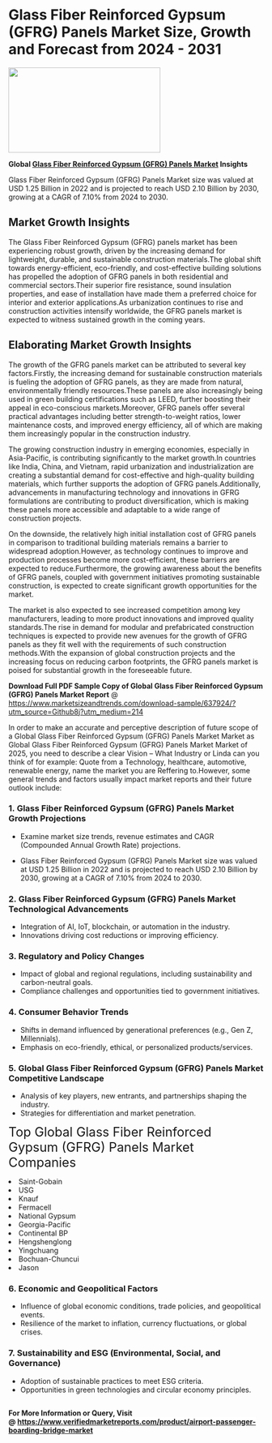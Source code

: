 <H1>Glass Fiber Reinforced Gypsum (GFRG) Panels Market Size, Growth and Forecast from 2024 - 2031</H1><img class="aligncenter size-medium wp-image-584254" src="https://thirdeyenews.in/wp-content/uploads/2024/09/Global-Market-Research-300x168.jpeg" alt="" width="300" height="168" /><p><strong>Global&nbsp;<a href="https://www.marketsizeandtrends.com/download-sample/637924/?utm_source=Github8j?utm_medium=214">Glass Fiber Reinforced Gypsum (GFRG) Panels Market</a> Insights</strong></p><p>Glass Fiber Reinforced Gypsum (GFRG) Panels Market size was valued at USD 1.25 Billion in 2022 and is projected to reach USD 2.10 Billion by 2030, growing at a CAGR of 7.10% from 2024 to 2030.</p><p><h2>Market Growth Insights</h2> <p>The Glass Fiber Reinforced Gypsum (GFRG) panels market has been experiencing robust growth, driven by the increasing demand for lightweight, durable, and sustainable construction materials.The global shift towards energy-efficient, eco-friendly, and cost-effective building solutions has propelled the adoption of GFRG panels in both residential and commercial sectors.Their superior fire resistance, sound insulation properties, and ease of installation have made them a preferred choice for interior and exterior applications.As urbanization continues to rise and construction activities intensify worldwide, the GFRG panels market is expected to witness sustained growth in the coming years.</p> <h2>Elaborating Market Growth Insights</h2> <p>The growth of the GFRG panels market can be attributed to several key factors.Firstly, the increasing demand for sustainable construction materials is fueling the adoption of GFRG panels, as they are made from natural, environmentally friendly resources.These panels are also increasingly being used in green building certifications such as LEED, further boosting their appeal in eco-conscious markets.Moreover, GFRG panels offer several practical advantages including better strength-to-weight ratios, lower maintenance costs, and improved energy efficiency, all of which are making them increasingly popular in the construction industry.</p> <p>The growing construction industry in emerging economies, especially in Asia-Pacific, is contributing significantly to the market growth.In countries like India, China, and Vietnam, rapid urbanization and industrialization are creating a substantial demand for cost-effective and high-quality building materials, which further supports the adoption of GFRG panels.Additionally, advancements in manufacturing technology and innovations in GFRG formulations are contributing to product diversification, which is making these panels more accessible and adaptable to a wide range of construction projects.</p> <p>On the downside, the relatively high initial installation cost of GFRG panels in comparison to traditional building materials remains a barrier to widespread adoption.However, as technology continues to improve and production processes become more cost-efficient, these barriers are expected to reduce.Furthermore, the growing awareness about the benefits of GFRG panels, coupled with government initiatives promoting sustainable construction, is expected to create significant growth opportunities for the market.</p> <p>The market is also expected to see increased competition among key manufacturers, leading to more product innovations and improved quality standards.The rise in demand for modular and prefabricated construction techniques is expected to provide new avenues for the growth of GFRG panels as they fit well with the requirements of such construction methods.With the expansion of global construction projects and the increasing focus on reducing carbon footprints, the GFRG panels market is poised for substantial growth in the foreseeable future.</p> <p><span class=""><strong>Download Full PDF Sample Copy of Global Glass Fiber Reinforced Gypsum (GFRG) Panels Market Report</strong> @ <a href="https://www.marketsizeandtrends.com/download-sample/637924/?utm_source=Github8j?utm_medium=214" target="_blank">https://www.marketsizeandtrends.com/download-sample/637924/?utm_source=Github8j?utm_medium=214</a></span></p><p>In order to make an accurate and perceptive description of future scope of a Global&nbsp;Glass Fiber Reinforced Gypsum (GFRG) Panels Market Market as Global&nbsp;Glass Fiber Reinforced Gypsum (GFRG) Panels Market Market of 2025, you need to describe a clear Vision &ndash; What Industry or Linda can you think of for example: Quote from a Technology, healthcare, automotive, renewable energy, name the market you are Reffering to.However, some general trends and factors usually impact market reports and their future outlook include:</p><h3>1.&nbsp;<strong>Glass Fiber Reinforced Gypsum (GFRG) Panels Market Growth Projections</strong></h3><ul><li>Examine market size trends, revenue estimates and CAGR (Compounded Annual Growth Rate) projections.</li><li><p>Glass Fiber Reinforced Gypsum (GFRG) Panels Market size was valued at USD 1.25 Billion in 2022 and is projected to reach USD 2.10 Billion by 2030, growing at a CAGR of 7.10% from 2024 to 2030.</p></li></ul><h3>2.&nbsp;<strong>Glass Fiber Reinforced Gypsum (GFRG) Panels Market Technological Advancements</strong></h3><ul><li>Integration of AI, IoT, blockchain, or automation in the industry.</li><li>Innovations driving cost reductions or improving efficiency.</li></ul><h3>3.&nbsp;<strong>Regulatory and Policy Changes</strong></h3><ul><li>Impact of global and regional regulations, including sustainability and carbon-neutral goals.</li><li>Compliance challenges and opportunities tied to government initiatives.</li></ul><h3>4.&nbsp;<strong>Consumer Behavior Trends</strong></h3><ul><li>Shifts in demand influenced by generational preferences (e.g., Gen Z, Millennials).</li><li>Emphasis on eco-friendly, ethical, or personalized products/services.</li></ul><h3>5.&nbsp;<strong>Global Glass Fiber Reinforced Gypsum (GFRG) Panels Market Competitive Landscape</strong></h3><ul><li>Analysis of key players, new entrants, and partnerships shaping the industry.</li><li>Strategies for differentiation and market penetration.</li></ul><p data-pm-slice="1 1 []"><span style="color: inherit; font-family: inherit; font-size: 25px;">Top Global Glass Fiber Reinforced Gypsum (GFRG) Panels Market Companies</span></p><div class="" data-test-id=""><p><li>Saint-Gobain</li><li> USG</li><li> Knauf</li><li> Fermacell</li><li> National Gypsum</li><li> Georgia-Pacific</li><li> Continental BP</li><li> Hengshenglong</li><li> Yingchuang</li><li> Bochuan-Chuncui</li><li> Jason</li></p></div><h3>6.&nbsp;<strong>Economic and Geopolitical Factors</strong></h3><ul><li>Influence of global economic conditions, trade policies, and geopolitical events.</li><li>Resilience of the market to inflation, currency fluctuations, or global crises.</li></ul><h3>7.&nbsp;<strong>Sustainability and ESG (Environmental, Social, and Governance)</strong></h3><ul><li>Adoption of sustainable practices to meet ESG criteria.</li><li>Opportunities in green technologies and circular economy principles.</li></ul><h2><strong style="font-size: 14px;">For More Information or Query, Visit @&nbsp;</strong><a style="background-color: #ffffff; font-size: 14px;" href="https://www.marketsizeandtrends.com/report/glass-fiber-reinforced-gypsum-gfrg-panels-market/" target="_blank">https://www.verifiedmarketreports.com/product/airport-passenger-boarding-bridge-market</a></h2>